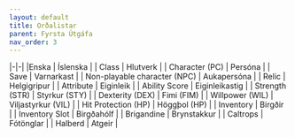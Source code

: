 ```yaml
---
layout: default
title: Orðalistar
parent: Fyrsta Útgáfa
nav_order: 3
---
```



|-|-|
|Enska                         |  Íslenska    |
| Class                        | Hlutverk    |
| Character (PC)               | Persóna   |
| Save                         | Varnarkast    |
| Non-playable character (NPC) | Aukapersóna    |
| Relic                        | Helgigripur    |
| Attribute                    | Eiginleik    |
| Ability Score                | Eiginleikastig    |
| Strength (STR) | Styrkur (STY)  |
| Dexterity (DEX) | Fimi (FIM)  |
| Willpower (WIL) | Viljastyrkur (VIL) |
| Hit Protection (HP) | Höggþol (HP) |
| Inventory | Birgðir |
| Inventory Slot | Birgðahólf |
| Brigandine | Brynstakkur |
| Caltrops  | Fótönglar |
| Halberd | Atgeir |
